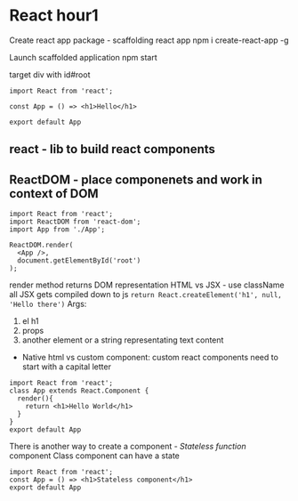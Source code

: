 # React hour1

Create react app package - scaffolding react app
npm i create-react-app -g

Launch scaffolded application
npm start

target div with id#root

```
import React from 'react';

const App = () => <h1>Hello</h1>

export default App
```
## react - lib to build react components
## ReactDOM - place componenets and work in context of DOM

```
import React from 'react';
import ReactDOM from 'react-dom';
import App from './App';

ReactDOM.render(
  <App />,
  document.getElementById('root')
);
```

render method returns DOM representation
HTML vs JSX - use className
all JSX gets compiled down to js
`return React.createElement('h1', null, 'Hello there')`
Args:
1. el h1
2. props
3. another element or a string representating text content
- Native html vs custom component: custom react components need to start with a capital letter


```
import React from 'react';
class App extends React.Component {
  render(){
    return <h1>Hello World</h1>
  }
}
export default App
```

There is another way to create a component - *Stateless function* component
Class component can have a state
```
import React from 'react';
const App = () => <h1>Stateless component</h1>
export default App
```
